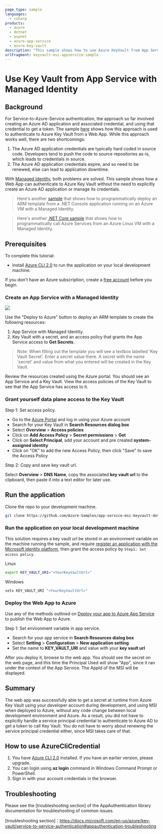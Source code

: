 ```yaml
---
page_type: sample
languages:
  - csharp
products:
  - azure
  - dotnet
  - aspnet
  - azure-app-service
  - azure-key-vault
description: "This sample shows how to use Azure KeyVault from App Service with Managed Service Identity (MSI)."
urlFragment: keyvault-msi-appservice-sample
---
```


# Use Key Vault from App Service with Managed Identity

## Background
For Service-to-Azure-Service authentication, the approach so far involved creating an Azure AD application and associated credential, and using that credential to get a token. The sample [here] shows how this approach is used to authenticate to Azure Key Vault from a Web App. While this approach works well, there are two shortcomings:
1. The Azure AD application credentials are typically hard coded in source code. Developers tend to push the code to source repositories as-is, which leads to credentials in source.
2. The Azure AD application credentials expire, and so need to be renewed, else can lead to application downtime.

With [Managed Identity], both problems are solved. This sample shows how a Web App can authenticate to Azure Key Vault without the need to explicitly create an Azure AD application or manage its credentials. 

>Here's another [sample] that shows how to programmatically deploy an ARM template from a .NET Console application running on an Azure VM with a Managed Identity.

>Here's another [.NET Core sample] that shows how to programmatically call Azure Services from an Azure Linux VM with a Managed Identity.

## Prerequisites

To complete this tutorial:

* Install [Azure CLI 2.0] to run the application on your local development machine.

If you don't have an Azure subscription, create a [free account] before you begin.

### Create an App Service with a Managed Identity
<a href="https://portal.azure.com/#create/Microsoft.Template/uri/https%3A%2F%2Fraw.githubusercontent.com%2FAzure-Samples%2Fapp-service-msi-keyvault-dotnet%2Fmaster%2Fazuredeploy.json" target="_blank">
    <img src="http://azuredeploy.net/deploybutton.png"/>
</a>

Use the "Deploy to Azure" button to deploy an ARM template to create the following resources:
1. App Service with Managed Identity.
2. Key Vault with a secret, and an access policy that grants the App Service access to **Get Secrets**.
>Note: When filling out the template you will see a textbox labelled 'Key Vault Secret'. Enter a secret value there. A secret with the name 'secret' and value from what you entered will be created in the Key Vault.

Review the resources created using the Azure portal. You should see an App Service and a Key Vault. View the access policies of the Key Vault to see that the App Service has access to it.

### Grant yourself data plane access to the Key Vault

Step 1: Set access policy.

*  Go to the [Azure Portal] and log in using your Azure account
*  Search for your Key Vault in **Search Resources dialog box**
*  Select **Overview** > **Access policies**
*  Click on **Add Access Policy** > **Secret permissions** > **Get**
*  Click on **Select Principal**, add your account and pre created **system-assigned identity**
*  Click on "OK" to add the new Access Policy, then click "Save" to save the Access Policy

Step 2: Copy and save key vault url.

Select **Overview** > **DNS Name**, copy the associated **key vault url** to the clipboard, then paste it into a text editor for later use.

## Run the application
Clone the repo to your development machine. 

```bash
git clone https://github.com/Azure-Samples/app-service-msi-keyvault-dotnet.git
```

### Run the application on your local development machine
This solution requires a key vault url be stored in an environment variable on the machine running the sample, and require [register an application with the Microsoft identity platform],
then grant the access policy by `Step1: Set access policy`.

Linux

```bash
export KEY_VAULT_URI="<YourKeyVaultUrl>"
```

Windows

```cmd
setx KEY_VAULT_URI "<YourKeyVaultUrl>"
```

### Deploy the Web App to Azure
Use any of the methods outlined on [Deploy your app to Azure App Service] to publish the Web App to Azure.

Step 1: Set environment variable in app service.

*  Search for your app service in **Search Resources dialog box**
*  Select **Setting** > **Configuration** > **New application setting**
*  Set the name to **KEY_VAULT_URI** and value with your **key vault url**  

After you deploy it, browse to the web app. You should see the secret on the web page, and this time the Principal Used will show "App", since it ran under the context of the App Service. 
The AppId of the MSI will be displayed. 

## Summary
The web app was successfully able to get a secret at runtime from Azure Key Vault using your developer account during development, and using MSI when deployed to Azure, without any code change between local development environment and Azure. 
As a result, you did not have to explicitly handle a service principal credential to authenticate to Azure AD to get a token to call Key Vault. You do not have to worry about renewing the service principal credential either, since MSI takes care of that.  

## How to use AzureCliCredential
1. You have [Azure CLI 2.0] installed. If you have an earlier version, please upgrade. 
2. You can login using **az login** command in Windows Command Prompt or PowerShell.
3. Sign in with your account credentials in the browser.

## Troubleshooting
Please see the [troubleshooting section] of the AppAuthentication library documentation for troubleshooting of common issues.

<!-- LINKS -->
[here]: https://docs.microsoft.com/en-us/azure/key-vault/key-vault-use-from-web-application
[Managed Identity]: https://docs.microsoft.com/en-us/azure/app-service/app-service-managed-service-identity
[sample]: https://github.com/Azure-Samples/windowsvm-msi-arm-dotnet
[.NET Core sample]: https://github.com/Azure-Samples/linuxvm-msi-keyvault-arm-dotnet
[Azure CLI 2.0]: https://docs.microsoft.com/en-us/cli/azure/install-azure-cli?view=azure-cli-latest
[free account]: https://azure.microsoft.com/free/?WT.mc_id=A261C142F
[Azure Portal]: https://portal.azure.com
[register an application with the Microsoft identity platform]: https://docs.microsoft.com/en-us/azure/active-directory/develop/quickstart-register-app
[Deploy your app to Azure App Service]: https://docs.microsoft.com/en-us/azure/app-service-web/web-sites-deploy
[troubleshooting section]：https://docs.microsoft.com/en-us/azure/key-vault/service-to-service-authentication#appauthentication-troubleshooting